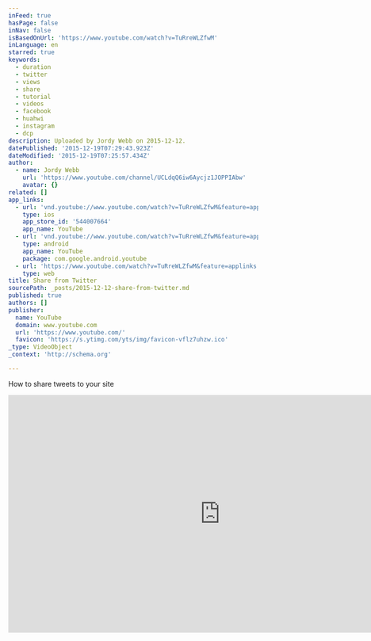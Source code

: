 ```yaml
---
inFeed: true
hasPage: false
inNav: false
isBasedOnUrl: 'https://www.youtube.com/watch?v=TuRreWLZfwM'
inLanguage: en
starred: true
keywords:
  - duration
  - twitter
  - views
  - share
  - tutorial
  - videos
  - facebook
  - huahwi
  - instagram
  - dcp
description: Uploaded by Jordy Webb on 2015-12-12.
datePublished: '2015-12-19T07:29:43.923Z'
dateModified: '2015-12-19T07:25:57.434Z'
author:
  - name: Jordy Webb
    url: 'https://www.youtube.com/channel/UCLdqQ6iw6Aycjz1JOPPIAbw'
    avatar: {}
related: []
app_links:
  - url: 'vnd.youtube://www.youtube.com/watch?v=TuRreWLZfwM&feature=applinks'
    type: ios
    app_store_id: '544007664'
    app_name: YouTube
  - url: 'vnd.youtube://www.youtube.com/watch?v=TuRreWLZfwM&feature=applinks'
    type: android
    app_name: YouTube
    package: com.google.android.youtube
  - url: 'https://www.youtube.com/watch?v=TuRreWLZfwM&feature=applinks'
    type: web
title: Share from Twitter
sourcePath: _posts/2015-12-12-share-from-twitter.md
published: true
authors: []
publisher:
  name: YouTube
  domain: www.youtube.com
  url: 'https://www.youtube.com/'
  favicon: 'https://s.ytimg.com/yts/img/favicon-vflz7uhzw.ico'
_type: VideoObject
_context: 'http://schema.org'

---
```

How to share tweets to your site

<iframe src="https://cdn.embedly.com/widgets/media.html?src=https%3A%2F%2Fwww.youtube.com%2Fembed%2FTuRreWLZfwM%3Ffeature%3Doembed&amp;url=https%3A%2F%2Fwww.youtube.com%2Fwatch%3Fv%3DTuRreWLZfwM&amp;image=https%3A%2F%2Fi.ytimg.com%2Fvi%2FTuRreWLZfwM%2Fhqdefault.jpg&amp;key=b7d04c9b404c499eba89ee7072e1c4f7&amp;type=text%2Fhtml&amp;schema=youtube" width="854" height="480" scrolling="no" frameborder="0" allowfullscreen="allowfullscreen" style=""></iframe>